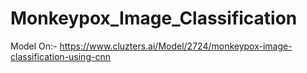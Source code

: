 # Monkeypox_Image_Classification

Model On:- https://www.cluzters.ai/Model/2724/monkeypox-image-classification-using-cnn
